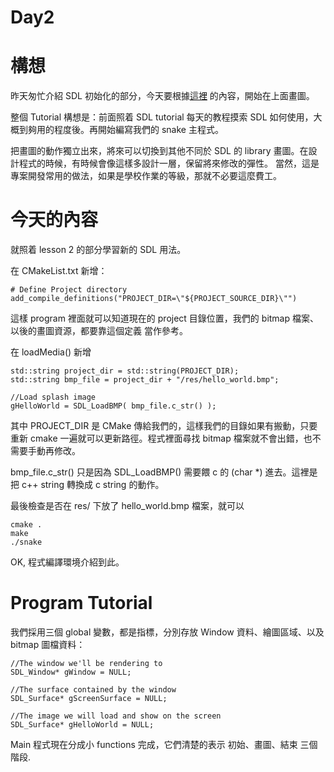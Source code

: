 # Day2

# 構想

昨天匆忙介紹 SDL 初始化的部分，今天要根據[這裡](https://lazyfoo.net/tutorials/SDL/02_getting_an_image_on_the_screen/index.php)
的內容，開始在上面畫圖。

整個 Tutorial 構想是：前面照着 SDL tutorial 每天的教程摸索 SDL 如何使用，大概到夠用的程度後。再開始編寫我們的 snake 主程式。

把畫圖的動作獨立出來，將來可以切換到其他不同於 SDL 的 library 畫圖。在設計程式的時候，有時候會像這樣多設計一層，保留將來修改的彈性。 當然，這是專案開發常用的做法，如果是學校作業的等級，那就不必要這麼費工。

# 今天的內容

就照着 lesson 2 的部分學習新的 SDL 用法。

在 CMakeList.txt 新增：

	# Define Project directory
	add_compile_definitions("PROJECT_DIR=\"${PROJECT_SOURCE_DIR}\"")

這樣 program 裡面就可以知道現在的 project 目錄位置，我們的 bitmap 檔案、以後的畫圖資源，都要靠這個定義 當作參考。

在 loadMedia() 新增

	std::string project_dir = std::string(PROJECT_DIR);
	std::string bmp_file = project_dir + "/res/hello_world.bmp";

	//Load splash image
	gHelloWorld = SDL_LoadBMP( bmp_file.c_str() );

其中 PROJECT_DIR 是 CMake 傳給我們的，這樣我們的目錄如果有搬動，只要重新 cmake 一遍就可以更新路徑。程式裡面尋找 bitmap 檔案就不會出錯，也不需要手動再修改。

bmp_file.c_str() 只是因為 SDL_LoadBMP() 需要餵 c 的 (char *) 進去。這裡是把 c++ string 轉換成 c string 的動作。

最後檢查是否在 res/ 下放了 hello_world.bmp 檔案，就可以

	cmake .
	make
	./snake

OK, 程式編譯環境介紹到此。

# Program Tutorial

我們採用三個 global 變數，都是指標，分別存放 Window 資料、繪圖區域、以及 bitmap 圖檔資料：

	//The window we'll be rendering to
	SDL_Window* gWindow = NULL;

	//The surface contained by the window
	SDL_Surface* gScreenSurface = NULL;

	//The image we will load and show on the screen
	SDL_Surface* gHelloWorld = NULL;

Main 程式現在分成小 functions 完成，它們清楚的表示 初始、畫圖、結束 三個階段.
